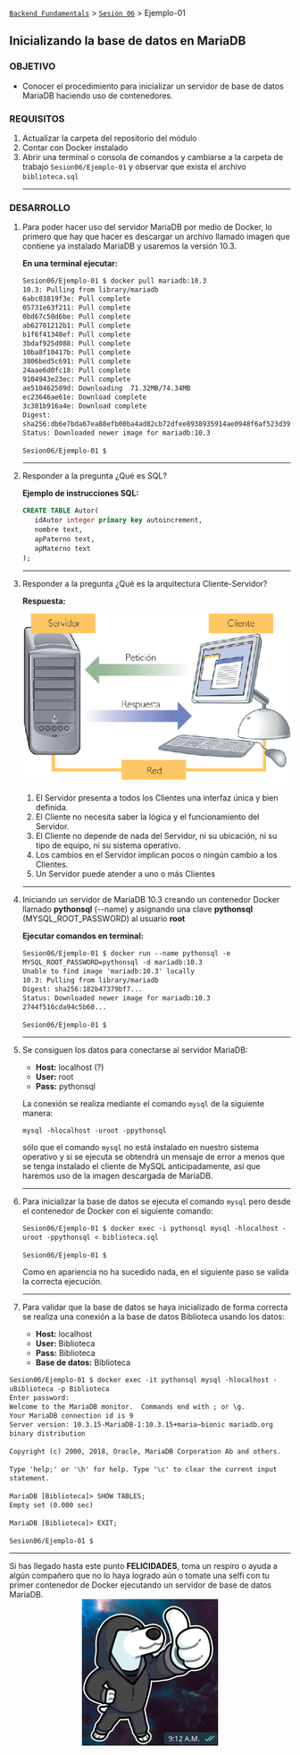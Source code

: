 [`Backend Fundamentals`](../Readme.md) > [`Sesión 06`](../Readme.md) > Ejemplo-01
## Inicializando la base de datos en MariaDB

### OBJETIVO
- Conocer el procedimiento para inicializar un servidor de base de datos MariaDB haciendo uso de contenedores.

### REQUISITOS
1. Actualizar la carpeta del repositorio del módulo
1. Contar con Docker instalado
1. Abrir una terminal o consola de comandos y cambiarse a la carpeta de trabajo `Sesion06/Ejemplo-01` y observar que exista el archivo `biblioteca.sql`
   ***

### DESARROLLO
1. Para poder hacer uso del servidor MariaDB por medio de Docker, lo primero que hay que hacer es descargar un archivo llamado imagen que contiene ya instalado MariaDB y usaremos la versión 10.3.

   __En una terminal ejecutar:__

   ```console
   Sesion06/Ejemplo-01 $ docker pull mariadb:10.3
   10.3: Pulling from library/mariadb
   6abc03819f3e: Pull complete
   05731e63f211: Pull complete
   0bd67c50d6be: Pull complete
   ab62701212b1: Pull complete
   b1f6f41348ef: Pull complete
   3bdaf925d088: Pull complete
   10ba8f10417b: Pull complete
   3806bed5c691: Pull complete
   24aae6d0fc18: Pull complete
   9104943e23ec: Pull complete
   ae510462589d: Downloading  71.32MB/74.34MB
   ec23646ae61e: Download complete
   3c301b916a4e: Download complete
   Digest: sha256:db6e7bda67ea88efb00ba4ad82cb72dfee8938935914ae0948f6af523d398ca2
   Status: Downloaded newer image for mariadb:10.3

   Sesion06/Ejemplo-01 $  
   ```
   ***

1. Responder a la pregunta ¿Qué es SQL?

   __Ejemplo de instrucciones SQL:__
   ```sql
   CREATE TABLE Autor(
      idAutor integer primary key autoincrement,
      nombre text,
      apPaterno text,
      apMaterno text
   );
   ```
   ***

1. Responder a la pregunta ¿Qué es la arquitectura Cliente-Servidor?

   __Respuesta:__

   ![Arquitectura Cliente-Servidor](assets/arquitectura-cliente-servidor.png)
   1. El Servidor presenta a todos los Clientes una interfaz única y bien definida.
   2. El Cliente no necesita saber la lógica y el funcionamiento del Servidor.
   3. El Cliente no depende de nada del Servidor, ni su ubicación, ni su tipo de equipo, ni su sistema operativo.
   4. Los cambios en el Servidor implican pocos o ningún cambio a los Clientes.
   5. Un Servidor puede atender a uno o más Clientes
   ***

1. Iniciando un servidor de MariaDB 10.3 creando un contenedor Docker llamado __pythonsql__ (--name) y asignando una clave __pythonsql__ (MYSQL_ROOT_PASSWORD) al usuario __root__

   __Ejecutar comandos en terminal:__

   ```console
   Sesion06/Ejemplo-01 $ docker run --name pythonsql -e MYSQL_ROOT_PASSWORD=pythonsql -d mariadb:10.3
   Unable to find image 'mariadb:10.3' locally
   10.3: Pulling from library/mariadb
   Digest: sha256:182b47379bf7...
   Status: Downloaded newer image for mariadb:10.3
   2744f516cda94c5b60...

   Sesion06/Ejemplo-01 $
   ```
   ***

1. Se consiguen los datos para conectarse al servidor MariaDB:
   - __Host:__ localhost (?)
   - __User:__ root
   - __Pass:__ pythonsql

   La conexión se realiza mediante el comando `mysql` de la siguiente manera:
   ```console
   mysql -hlocalhost -uroot -ppythonsql
   ```
   sólo que el comando `mysql` no está instalado en nuestro sistema operativo y si se ejecuta se obtendrá un mensaje de error a menos que se tenga instalado el cliente de MySQL anticipadamente, así que haremos uso de la imagen descargada de MariaDB.
   ***

1. Para inicializar la base de datos se ejecuta el comando `mysql` pero desde el contenedor de Docker con el siguiente comando:
   ```console
   Sesion06/Ejemplo-01 $ docker exec -i pythonsql mysql -hlocalhost -uroot -ppythonsql < biblioteca.sql

   Sesion06/Ejemplo-01 $
   ```

   Como en apariencia no ha sucedido nada, en el siguiente paso se valida la correcta ejecución.
   ***

1. Para validar que la base de datos se haya inicializado de forma correcta se realiza una conexión a la base de datos Biblioteca usando los datos:

   - __Host:__ localhost
   - __User:__ Biblioteca
   - __Pass:__ Biblioteca
   - __Base de datos:__ Biblioteca

  ```console
  Sesion06/Ejemplo-01 $ docker exec -it pythonsql mysql -hlocalhost -uBiblioteca -p Biblioteca
  Enter password:
  Welcome to the MariaDB monitor.  Commands end with ; or \g.
  Your MariaDB connection id is 9
  Server version: 10.3.15-MariaDB-1:10.3.15+maria~bionic mariadb.org binary distribution

  Copyright (c) 2000, 2018, Oracle, MariaDB Corporation Ab and others.

  Type 'help;' or '\h' for help. Type '\c' to clear the current input statement.

  MariaDB [Biblioteca]> SHOW TABLES;
  Empty set (0.000 sec)

  MariaDB [Biblioteca]> EXIT;

  Sesion06/Ejemplo-01 $
  ```
  ***

Si has llegado hasta este punto __FELICIDADES__, toma un respiro o ayuda a algún compañero que no lo haya logrado aún o tomate una selfi con tu primer contenedor de Docker ejecutando un servidor de base de datos MariaDB.
<span style="display:block;text-align:center;">![Felicidades](assets/felicidades.png)</span>
